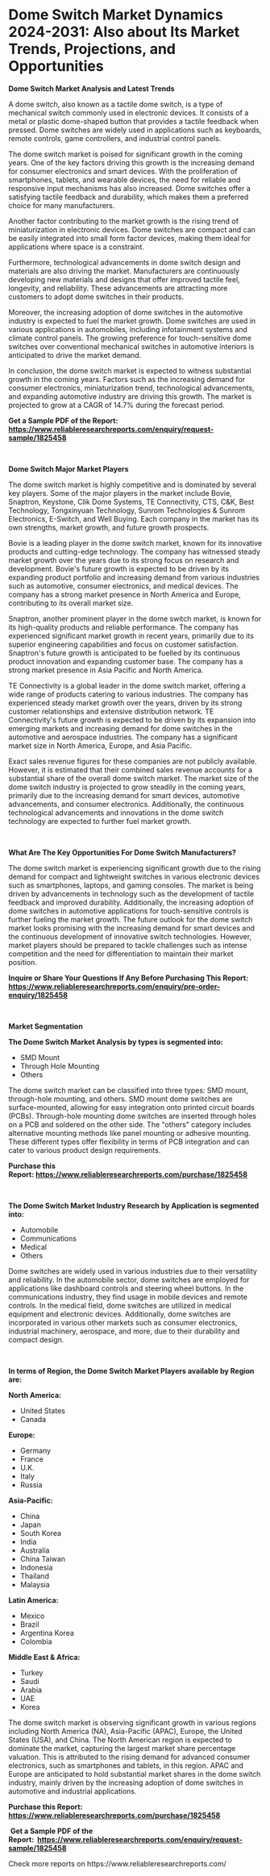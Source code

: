 <p><h1>Dome Switch Market Dynamics 2024-2031: Also about Its Market Trends, Projections, and Opportunities</h1></p><p><strong>Dome Switch Market Analysis and Latest Trends</strong></p>
<p><p>A dome switch, also known as a tactile dome switch, is a type of mechanical switch commonly used in electronic devices. It consists of a metal or plastic dome-shaped button that provides a tactile feedback when pressed. Dome switches are widely used in applications such as keyboards, remote controls, game controllers, and industrial control panels.</p><p>The dome switch market is poised for significant growth in the coming years. One of the key factors driving this growth is the increasing demand for consumer electronics and smart devices. With the proliferation of smartphones, tablets, and wearable devices, the need for reliable and responsive input mechanisms has also increased. Dome switches offer a satisfying tactile feedback and durability, which makes them a preferred choice for many manufacturers.</p><p>Another factor contributing to the market growth is the rising trend of miniaturization in electronic devices. Dome switches are compact and can be easily integrated into small form factor devices, making them ideal for applications where space is a constraint.</p><p>Furthermore, technological advancements in dome switch design and materials are also driving the market. Manufacturers are continuously developing new materials and designs that offer improved tactile feel, longevity, and reliability. These advancements are attracting more customers to adopt dome switches in their products.</p><p>Moreover, the increasing adoption of dome switches in the automotive industry is expected to fuel the market growth. Dome switches are used in various applications in automobiles, including infotainment systems and climate control panels. The growing preference for touch-sensitive dome switches over conventional mechanical switches in automotive interiors is anticipated to drive the market demand.</p><p>In conclusion, the dome switch market is expected to witness substantial growth in the coming years. Factors such as the increasing demand for consumer electronics, miniaturization trend, technological advancements, and expanding automotive industry are driving this growth. The market is projected to grow at a CAGR of 14.7% during the forecast period.</p></p>
<p><strong>Get a Sample PDF of the Report:&nbsp; <a href="https://www.reliableresearchreports.com/enquiry/request-sample/1825458">https://www.reliableresearchreports.com/enquiry/request-sample/1825458</a></strong></p>
<p>&nbsp;</p>
<p><strong>Dome Switch Major Market Players</strong></p>
<p><p>The dome switch market is highly competitive and is dominated by several key players. Some of the major players in the market include Bovie, Snaptron, Keystone, Clik Dome Systems, TE Connectivity, CTS, C&K, Best Technology, Tongxinyuan Technology, Sunrom Technologies & Sunrom Electronics, E-Switch, and Well Buying. Each company in the market has its own strengths, market growth, and future growth prospects.</p><p>Bovie is a leading player in the dome switch market, known for its innovative products and cutting-edge technology. The company has witnessed steady market growth over the years due to its strong focus on research and development. Bovie's future growth is expected to be driven by its expanding product portfolio and increasing demand from various industries such as automotive, consumer electronics, and medical devices. The company has a strong market presence in North America and Europe, contributing to its overall market size.</p><p>Snaptron, another prominent player in the dome switch market, is known for its high-quality products and reliable performance. The company has experienced significant market growth in recent years, primarily due to its superior engineering capabilities and focus on customer satisfaction. Snaptron's future growth is anticipated to be fuelled by its continuous product innovation and expanding customer base. The company has a strong market presence in Asia Pacific and North America.</p><p>TE Connectivity is a global leader in the dome switch market, offering a wide range of products catering to various industries. The company has experienced steady market growth over the years, driven by its strong customer relationships and extensive distribution network. TE Connectivity's future growth is expected to be driven by its expansion into emerging markets and increasing demand for dome switches in the automotive and aerospace industries. The company has a significant market size in North America, Europe, and Asia Pacific.</p><p>Exact sales revenue figures for these companies are not publicly available. However, it is estimated that their combined sales revenue accounts for a substantial share of the overall dome switch market. The market size of the dome switch industry is projected to grow steadily in the coming years, primarily due to the increasing demand for smart devices, automotive advancements, and consumer electronics. Additionally, the continuous technological advancements and innovations in the dome switch technology are expected to further fuel market growth.</p></p>
<p>&nbsp;</p>
<p><strong>What Are The Key Opportunities For Dome Switch Manufacturers?</strong></p>
<p><p>The dome switch market is experiencing significant growth due to the rising demand for compact and lightweight switches in various electronic devices such as smartphones, laptops, and gaming consoles. The market is being driven by advancements in technology such as the development of tactile feedback and improved durability. Additionally, the increasing adoption of dome switches in automotive applications for touch-sensitive controls is further fueling the market growth. The future outlook for the dome switch market looks promising with the increasing demand for smart devices and the continuous development of innovative switch technologies. However, market players should be prepared to tackle challenges such as intense competition and the need for differentiation to maintain their market position.</p></p>
<p><strong>Inquire or Share Your Questions If Any Before Purchasing This Report: <a href="https://www.reliableresearchreports.com/enquiry/pre-order-enquiry/1825458">https://www.reliableresearchreports.com/enquiry/pre-order-enquiry/1825458</a></strong></p>
<p>&nbsp;</p>
<p><strong>Market Segmentation</strong></p>
<p><strong>The Dome Switch Market Analysis by types is segmented into:</strong></p>
<p><ul><li>SMD Mount</li><li>Through Hole Mounting</li><li>Others</li></ul></p>
<p><p>The dome switch market can be classified into three types: SMD mount, through-hole mounting, and others. SMD mount dome switches are surface-mounted, allowing for easy integration onto printed circuit boards (PCBs). Through-hole mounting dome switches are inserted through holes on a PCB and soldered on the other side. The "others" category includes alternative mounting methods like panel mounting or adhesive mounting. These different types offer flexibility in terms of PCB integration and can cater to various product design requirements.</p></p>
<p><strong>Purchase this Report:&nbsp;<a href="https://www.reliableresearchreports.com/purchase/1825458">https://www.reliableresearchreports.com/purchase/1825458</a></strong></p>
<p>&nbsp;</p>
<p><strong>The Dome Switch Market Industry Research by Application is segmented into:</strong></p>
<p><ul><li>Automobile</li><li>Communications</li><li>Medical</li><li>Others</li></ul></p>
<p><p>Dome switches are widely used in various industries due to their versatility and reliability. In the automobile sector, dome switches are employed for applications like dashboard controls and steering wheel buttons. In the communications industry, they find usage in mobile devices and remote controls. In the medical field, dome switches are utilized in medical equipment and electronic devices. Additionally, dome switches are incorporated in various other markets such as consumer electronics, industrial machinery, aerospace, and more, due to their durability and compact design.</p></p>
<p>&nbsp;</p>
<p><strong>In terms of Region, the Dome Switch Market Players available by Region are:</strong></p>
<p>
    <p> <strong> North America: </strong>
        <ul>
            <li>United States</li>
            <li>Canada</li>
        </ul>
        </p> 
    <p> <strong> Europe: </strong>
        <ul>
            <li>Germany</li>
            <li>France</li>
            <li>U.K.</li>
            <li>Italy</li>
            <li>Russia</li>
        </ul>
        </p> 
    <p> <strong> Asia-Pacific: </strong>
        <ul>
            <li>China</li>
            <li>Japan</li>
            <li>South Korea</li>
            <li>India</li>
            <li>Australia</li>
            <li>China Taiwan</li>
            <li>Indonesia</li>
            <li>Thailand</li>
            <li>Malaysia</li>
        </ul>
        </p> 
    <p> <strong> Latin America: </strong>
        <ul>
            <li>Mexico</li>
            <li>Brazil</li>
            <li>Argentina Korea</li>
            <li>Colombia</li>
        </ul>
        </p> 
    <p> <strong> Middle East & Africa: </strong>
        <ul>
            <li>Turkey</li>
            <li>Saudi</li>
            <li>Arabia</li>
            <li>UAE</li>
            <li>Korea</li>
        </ul>
    </p>
    </p>
<p><p>The dome switch market is observing significant growth in various regions including North America (NA), Asia-Pacific (APAC), Europe, the United States (USA), and China. The North American region is expected to dominate the market, capturing the largest market share percentage valuation. This is attributed to the rising demand for advanced consumer electronics, such as smartphones and tablets, in this region. APAC and Europe are anticipated to hold substantial market shares in the dome switch industry, mainly driven by the increasing adoption of dome switches in automotive and industrial applications.</p></p>
<p><strong>Purchase this Report: <a href="https://www.reliableresearchreports.com/purchase/1825458">https://www.reliableresearchreports.com/purchase/1825458</a></strong></p>
<p>&nbsp;<strong>Get a Sample PDF of the Report:&nbsp;&nbsp;<a href="https://www.reliableresearchreports.com/enquiry/request-sample/1825458">https://www.reliableresearchreports.com/enquiry/request-sample/1825458</a></strong></p>
<p><strong></strong></p>
<p>Check more reports on https://www.reliableresearchreports.com/</p>
